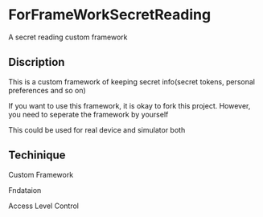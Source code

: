 # ForFrameWorkSecretReading
A secret reading custom framework

## Discription
This is a custom framework of keeping secret info(secret tokens, personal preferences and so on)

If you want to use this framework, it is okay to fork this project. However, you need to seperate the framework by yourself

This could be used for real device and simulator both

## Techinique

Custom Framework

Fndataion

Access Level Control
